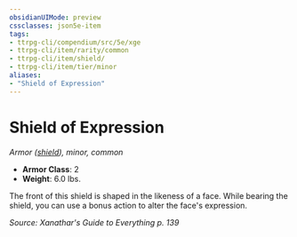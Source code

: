 ```yaml
---
obsidianUIMode: preview
cssclasses: json5e-item
tags:
- ttrpg-cli/compendium/src/5e/xge
- ttrpg-cli/item/rarity/common
- ttrpg-cli/item/shield/
- ttrpg-cli/item/tier/minor
aliases: 
- "Shield of Expression"
---
```

# Shield of Expression
*Armor ([shield](/3-Mechanics/CLI/Compendium/items/shield.md)), minor, common*  


- **Armor Class**: 2
- **Weight**: 6.0 lbs.

The front of this shield is shaped in the likeness of a face. While bearing the shield, you can use a bonus action to alter the face's expression.

*Source: Xanathar's Guide to Everything p. 139*